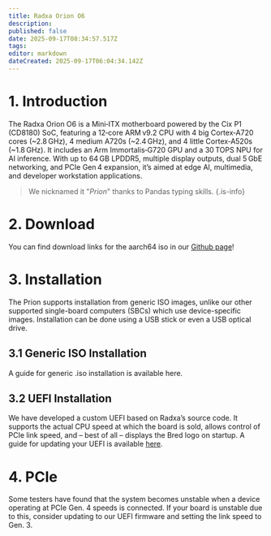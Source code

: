 ```yaml
---
title: Radxa Orion O6
description: 
published: false
date: 2025-09-17T08:34:57.517Z
tags: 
editor: markdown
dateCreated: 2025-09-17T06:04:34.142Z
---
```


# 1. Introduction
The Radxa Orion O6 is a Mini‑ITX motherboard powered by the Cix P1 (CD8180) SoC, featuring a 12‑core ARM v9.2 CPU with 4 big Cortex‑A720 cores (~2.8 GHz), 4 medium A720s (~2.4 GHz), and 4 little Cortex‑A520s (~1.8 GHz).  It includes an Arm Immortalis‑G720 GPU and a 30 TOPS NPU for AI inference.  With up to 64 GB LPDDR5, multiple display outputs, dual 5 GbE networking, and PCIe Gen 4 expansion, it’s aimed at edge AI, multimedia, and developer workstation applications.

> We nicknamed it "*Prion*" thanks to Pandas typing skills.
{.is-info}


# 2. Download
You can find download links for the aarch64 iso in our [Github page](https://github.com/BredOS/bredos-iso/releases/latest)!

# 3. Installation 

The Prion supports installation from generic ISO images, unlike our other supported single-board computers (SBCs) which use device-specific images. Installation can be done using a USB stick or even a USB optical drive. 
## 3.1 Generic ISO Installation 

A guide for generic .iso installation is available here. 
## 3.2 UEFI Installation 

We have developed a custom UEFI based on Radxa’s source code. It supports the actual CPU speed at which the board is sold, allows control of PCIe link speed, and – best of all – displays the Bred logo on startup. A guide for updating your UEFI is available [here](/en/radxa-orion-o6/prion-uefi-installation). 

# 4. PCIe
Some testers have found that the system becomes unstable when a device operating at PCIe Gen. 4 speeds is connected. If your board is unstable due to this, consider updating to our UEFI firmware and setting the link speed to Gen. 3.